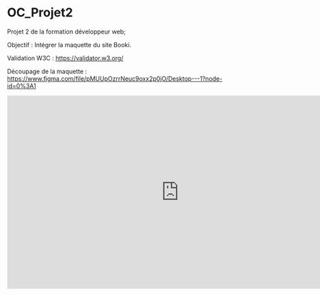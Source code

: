 # OC_Projet2
Projet 2 de la formation développeur web;

Objectif : Intégrer la maquette du site Booki.

Validation W3C : https://validator.w3.org/

Découpage de la maquette : https://www.figma.com/file/pMUUpOzrrNeuc9oxx2p0jO/Desktop---1?node-id=0%3A1

<iframe style="border: 1px solid rgba(0, 0, 0, 0.1);" width="800" height="450" src="https://www.figma.com/embed?embed_host=share&url=https%3A%2F%2Fwww.figma.com%2Ffile%2FILUsBiEKI6iifOLnac1zY7%2FUntitled%3Fnode-id%3D2%253A2" allowfullscreen></iframe>
